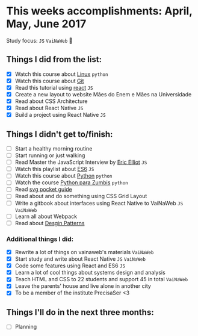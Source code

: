 # This weeks accomplishments: April, May, June 2017

Study focus: `JS` `VaiNaWeb` :rocket:

## Things I did from the list:

- [x] Watch this course about [Linux](https://www.udemy.com/curso-linux-comandos-terminal) `python`
- [x] Watch this course about [Git](http://willianjusten.teachable.com/p/git-e-github-para-iniciantes)
- [x] Read this tutorial using [react](http://codepen.io/anuragasaurus/post/react-basics-making-a-markdown-parser) `JS`
- [x] Create a new layout to website Mães do Enem e Mães na Universidade  
- [x] Read about CSS Architecture
- [x] Read about React Native `JS`
- [x] Build a project using React Native `JS`

## Things I didn't get to/finish:

- [ ] Start a healthy morning routine
- [ ] Start running or just walking
- [ ] Read Master the JavaScript Interview by [Eric Elliot](https://medium.com/@_ericelliott/latest) `JS`
- [ ] Watch this playlist about [ES6](https://www.youtube.com/watch?v=LTbnmiXWs2k&list=PL57atfCFqj2h5fpdZD-doGEIs0NZxeJTX) `JS`
- [ ] Watch this course about [Python](https://www.udemy.com/python-iniciantes/)  `python`
- [ ] Watch the course [Python para Zumbis](https://www.pycursos.com/python-para-zumbis/)  `python`
- [ ] Read [svg pocket guide](http://svgpocketguide.com/book/)
- [ ] Read about and do something using CSS Grid Layout
- [ ] Write a gitbook about interfaces using React Native to VaiNaWeb `JS` `VaiNaWeb`
- [ ] Learn all about Webpack
- [ ] Read about [Desgin Patterns](https://github.com/khaosdoctor/design-patterns-for-humans)

### Additional things I did:

- [x] Rewrite a lot of things on vainaweb's materials `VaiNaWeb`
- [x] Start study and write about React Native `JS` `VaiNaWeb`
- [x] Code some features using React and ES6 `JS`
- [x] Learn a lot of cool things about systems design and analysis
- [x] Teach HTML and CSS to 22 students and support 45 in total `VaiNaWeb`
- [x] Leave the parents' house and live alone in another city
- [x] To be a member of the institute PrecisaSer <3

## Things I'll do in the next three months:

- [ ] Planning
